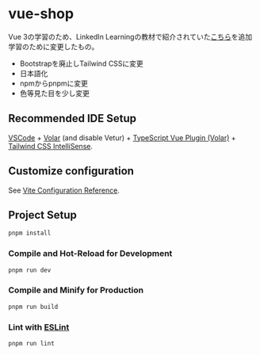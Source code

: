 # vue-shop

Vue 3の学習のため、LinkedIn Learningの教材で紹介されていた[こちら](https://github.com/LinkedInLearning/vue3-esst-2834032)を追加学習のために変更したもの。

* Bootstrapを廃止しTailwind CSSに変更
* 日本語化
* npmからpnpmに変更
* 色等見た目を少し変更

## Recommended IDE Setup


[VSCode](https://code.visualstudio.com/) + [Volar](https://marketplace.visualstudio.com/items?itemName=Vue.volar) (and disable Vetur) + [TypeScript Vue Plugin (Volar)](https://marketplace.visualstudio.com/items?itemName=Vue.vscode-typescript-vue-plugin) + [Tailwind CSS IntelliSense](https://marketplace.visualstudio.com/items?itemName=bradlc.vscode-tailwindcss).

## Customize configuration

See [Vite Configuration Reference](https://vitejs.dev/config/).

## Project Setup

```sh
pnpm install
```

### Compile and Hot-Reload for Development

```sh
pnpm run dev
```

### Compile and Minify for Production

```sh
pnpm run build
```

### Lint with [ESLint](https://eslint.org/)

```sh
pnpm run lint
```
